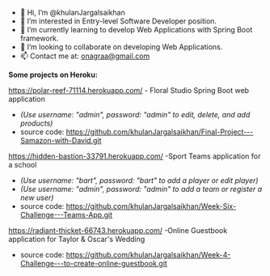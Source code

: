 - 👋 Hi, I’m @khulanJargalsaikhan
- 👀 I’m interested in Entry-level Software Developer position.
- 🌱 I’m currently learning to develop Web Applications with Spring Boot framework.
- 💞️ I’m looking to collaborate on developing Web Applications.
- 📫 Contact me at: onagraa@gmail.com

<!---
khulanJargalsaikhan/khulanJargalsaikhan is a ✨ special ✨ repository because its `README.md` (this file) appears on your GitHub profile.
You can click the Preview link to take a look at your changes.
--->


**Some projects on Heroku:**

https://polar-reef-71114.herokuapp.com/   - Floral Studio Spring Boot web application
- *(Use username: "admin", password: "admin" to edit, delete, and add products)*
- source code: https://github.com/khulanJargalsaikhan/Final-Project---Samazon-with-David.git



https://hidden-bastion-33791.herokuapp.com/   -Sport Teams application for a school
- *(Use username: "bart", password: "bart" to add a player or edit player)* 
- *(Use username: "admin", password: "admin" to add a team or register a new user)*
- source code: https://github.com/khulanJargalsaikhan/Week-Six-Challenge---Teams-App.git


https://radiant-thicket-66743.herokuapp.com/   -Online Guestbook application for Taylor & Oscar's Wedding
- source code: https://github.com/khulanJargalsaikhan/Week-4-Challenge---to-create-online-guestbook.git




